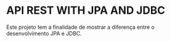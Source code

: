# API REST WITH JPA AND JDBC

Este projeto tem a finalidade de mostrar a diferença entre o desenvolvimento JPA e JDBC. 